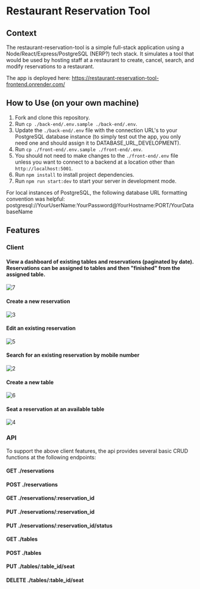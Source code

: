 # Restaurant Reservation Tool

## Context
The restaurant-reservation-tool is a simple full-stack application using a Node/React/Express/PostgreSQL (NERP?) tech stack. It simulates a tool that would be used by hosting staff at a restaurant to create, cancel, search, and modify reservations to a restaurant.

The app is deployed here: https://restaurant-reservation-tool-frontend.onrender.com/

## How to Use (on your own machine)

1. Fork and clone this repository.
2. Run `cp ./back-end/.env.sample ./back-end/.env`.
3. Update the `./back-end/.env` file with the connection URL's to your PostgreSQL database instance (to simply test out the app, you only need one and should assign it to DATABASE_URL_DEVELOPMENT).
4. Run `cp ./front-end/.env.sample ./front-end/.env`.
5. You should not need to make changes to the `./front-end/.env` file unless you want to connect to a backend at a location other than `http://localhost:5001`.
6. Run `npm install` to install project dependencies.
7. Run `npm run start:dev` to start your server in development mode.

For local instances of PostgreSQL, the following database URL formatting convention was helpful: postgresql://YourUserName:YourPassword@YourHostname:PORT/YourDatabaseName

## Features

### Client

#### View a dashboard of existing tables and reservations (paginated by date). Reservations can be assigned to tables and then "finished" from the assigned table.
![7](https://github.com/thomaslesperance/restaurant-reservation-tool/assets/144936700/7d623cf0-1f96-47a6-8d3a-275b3cc5d110)

#### Create a new reservation
![3](https://github.com/thomaslesperance/restaurant-reservation-tool/assets/144936700/2ba50eac-fc43-4ec4-99a5-fde13563cd56)

#### Edit an existing reservation
![5](https://github.com/thomaslesperance/restaurant-reservation-tool/assets/144936700/c80b65ed-7160-46e7-ad20-9bb58264402b)

#### Search for an existing reservation by mobile number
![2](https://github.com/thomaslesperance/restaurant-reservation-tool/assets/144936700/c8796c42-ff5c-4038-ba10-2ebfff0a39fd)

#### Create a new table
![6](https://github.com/thomaslesperance/restaurant-reservation-tool/assets/144936700/d6985868-9d2f-4d53-9f96-d270fc787a40)

#### Seat a reservation at an available table
![4](https://github.com/thomaslesperance/restaurant-reservation-tool/assets/144936700/dabed510-2cee-4930-bda2-c77b9dd61054)

### API

To support the above client features, the api provides several basic CRUD functions at the following endpoints:

#### GET ./reservations

#### POST ./reservations

#### GET ./reservations/:reservation_id

#### PUT ./reservations/:reservation_id

#### PUT ./reservations/:reservation_id/status

#### GET ./tables

#### POST ./tables

#### PUT ./tables/:table_id/seat

#### DELETE ./tables/:table_id/seat
